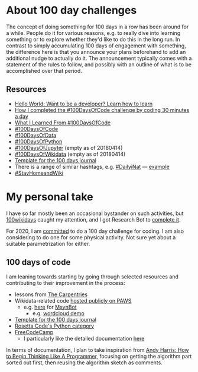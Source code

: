 # About 100 day challenges

The concept of doing something for 100 days in a row has been around for a while. People do it for various reasons, e.g. to really dive into learning something or to explore whether they'd like to do this in the long run. In contrast to simply accumulating 100 days of engagement with something, the difference here is that you announce your plans beforehand to add an additional nudge to actually do it. The announcement typically comes with a statement of the rules to follow, and possibly with an outline of what is to be accomplished over that period.

## Resources

* [Hello World: Want to be a developer? Learn how to learn](https://stackoverflow.blog/2020/01/11/hello-world-want-to-be-a-developer-learn-how-to-learn/)
* [How I completed the #100DaysOfCode challenge by coding 30 minutes a day](https://medium.freecodecamp.org/how-i-completed-the-100daysofcode-challenge-by-coding-30-minutes-a-day-d7c6dca80f09)
* [What I Learned From #100DaysOfCode](https://medium.com/datadriveninvestor/what-i-learned-from-100daysofcode-7924b52f552f)
* [#100DaysOfCode](https://twitter.com/search?f=tweets&vertical=default&q=100DaysOfCode)
* [#100DaysOfData](https://twitter.com/search?f=tweets&vertical=default&q=100DaysOfData)
* [#100DaysOfPython](https://twitter.com/search?f=tweets&vertical=default&q=100DaysOfPython)
* [#100DaysOfJupyter](https://twitter.com/search?f=tweets&vertical=default&q=100DaysOfJupyter) (empty as of 20180414)
* [#100DaysOfWikidata](https://twitter.com/search?f=tweets&vertical=default&q=100DaysOfWikidata) (empty as of 20180414)
* [Template for the 100 days journal](https://github.com/Kallaway/100-days-of-code)
* There is a range of similar hashtags, e.g. [#DailyiNat](https://twitter.com/hashtag/DailyiNat) &mdash; [example](https://twitter.com/LMGerhart/status/1223741303860498433)
* [#StayHomeandWiki](https://meta.wikimedia.org/wiki/StayHomeandWiki)

# My personal take

I have so far mostly been an occasional bystander on such activities, but [100wikidays](https://meta.wikimedia.org/wiki/100wikidays) caught my attention, and I got Research Bot to [complete it](https://www.wikidata.org/wiki/User:Research_Bot/100wikidays). 

For 2020, I am [committed](https://github.com/Daniel-Mietchen/ideas/blob/master/new-year-resolutions/2020.md) to do a 100 day challenge for coding. I am also considering to do one for some physical activity. Not sure yet about a suitable parametrization for either.

## 100 days of code

I am leaning towards starting by going through selected resources and contributing to their improvement in the process:
* lessons from [The Carpentries](https://carpentries.org/)
* Wikidata-related code [hosted publicly on PAWS](https://paws-public.wmflabs.org/paws-public/?C=M&O=D)
  - e.g. [here](https://paws-public.wmflabs.org/paws-public/48245524/) for [MsynBot](https://www.wikidata.org/wiki/User:MsynBot)
    - e.g. [wordcloud demo](https://paws-public.wmflabs.org/paws-public/59320301/word-cloud.ipynb)
* [Template for the 100 days journal](https://github.com/Kallaway/100-days-of-code)
* [Rosetta Code's Python category](https://rosettacode.org/wiki/Category:Python)
* [FreeCodeCamp](https://www.freecodecamp.org/)
  - I particularly like the detailed documentation [here](https://www.freecodecamp.org/news/three-ways-to-find-the-longest-word-in-a-string-in-javascript-a2fb04c9757c/)

In terms of documentation, I plan to take inspiration from [Andy Harris: How to Begin Thinking Like A Programmer](https://www.youtube.com/watch?v=azcrPFhaY9k), focusing on getting the algorithm part sorted out first, then reusing the algorithm sketch as comments.
